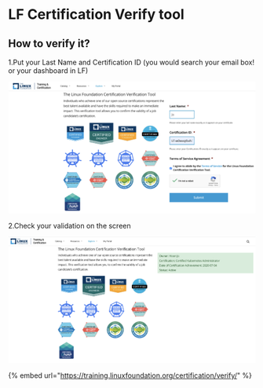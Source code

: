 # LF Certification Verify tool

## How to verify it?

1.Put your Last Name and Certification ID (you would search your email box! or your dashboard in LF)

![](<../../../.gitbook/assets/image (7).png>)

2.Check your validation on the screen&#x20;

![](<../../../.gitbook/assets/image (14).png>)



{% embed url="https://training.linuxfoundation.org/certification/verify/" %}

